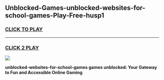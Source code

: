 
## Unblocked-Games-unblocked-websites-for-school-games-Play-Free-husp1
<h3>
<a href="https://premium76.site?title=unblocked-websites-for-school-games&ref=20A">CLICK TO PLAY</a></h3>
<hr>

<h3>
<a href="https://premium76.site?title=unblocked-websites-for-school-games&ref=20A">CLICK 2 PLAY</a>
  
</h3>

<a href="https://premium76.site?title=unblocked-websites-for-school-games&ref=20A"><img src="https://clearcache.store/games.png"></a>


**unblocked-websites-for-school-games games unblocked: Your Gateway to Fun and Accessible Online Gaming**
